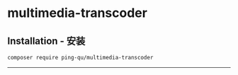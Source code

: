 # multimedia-transcoder

Installation - 安装
------------

```bash
composer require ping-qu/multimedia-transcoder
```

------
